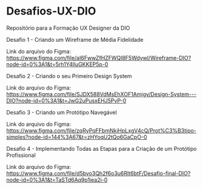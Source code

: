 # Desafios-UX-DIO
Repositório para a Formação UX Designer da DIO

Desafio 1 - Criando um Wireframe de Média Fidelidade

Link do arquivo do Figma: https://www.figma.com/file/aI6FwwZfHZFWQl8F5Wdywl/Wireframe-DIO?node-id=0%3A1&t=5rh1Y4lluGKKEP5p-0


Desafio 2 - Criando o seu Primeiro Design System

Link do arquivo do Figma: https://www.figma.com/file/SJDX588VdMsEhXOF1Amjgy/Design-System---DIO?node-id=0%3A1&t=JwG2uPusxEHJ5PvP-0


Desafio 3 - Criando um Protótipo Navegável

Link do arquivo do Figma: https://www.figma.com/file/zqRyPqFFbmNkiHpLxgV4cQ/Prot%C3%B3tipo-simples?node-id=144%3A67&t=zHYoqU2tQo6GaCpO-0


Desafio 4 - Implementando Todas as Etapas para a Criação de um Protótipo Profissional

Link do arquivo do Figma: https://www.figma.com/file/d5bvo3Qh2f6o3u6RIt6btF/Desafio-final-DIO?node-id=0%3A1&t=TaSTd6Aq9p1iea2i-0
